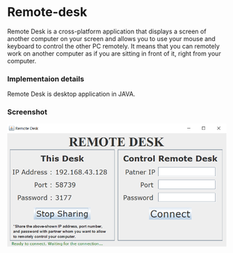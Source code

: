 # Remote-desk

Remote Desk is a cross-platform application that displays a screen of another computer on your screen and allows you to use your mouse and keyboard to control the other PC remotely. It means that you can remotely work on another computer as if you are sitting in front of it, right from your computer.

### Implementaion details
Remote Desk is desktop application in JAVA.

### Screenshot

![Remote desk screenshot](https://raw.githubusercontent.com/praneetmehta11/Remote-desk/master/screenshot-01.png)
